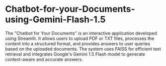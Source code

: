 # Chatbot-for-your-Documents-using-Gemini-Flash-1.5
The "Chatbot for Your Documents" is an interactive application developed using Streamlit. It allows users 
to upload PDF or TXT files, processes the content into a structured format, and provides answers to user 
queries based on the uploaded documents. The system uses FAISS for efficient text retrieval and integrates 
Google's Gemini 1.5 Flash model to generate context-aware and accurate answers.
